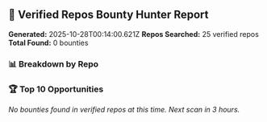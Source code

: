 ## 🎯 Verified Repos Bounty Hunter Report

**Generated:** 2025-10-28T00:14:00.621Z
**Repos Searched:** 25 verified repos
**Total Found:** 0 bounties

### 📊 Breakdown by Repo


### 🏆 Top 10 Opportunities

*No bounties found in verified repos at this time. Next scan in 3 hours.*

